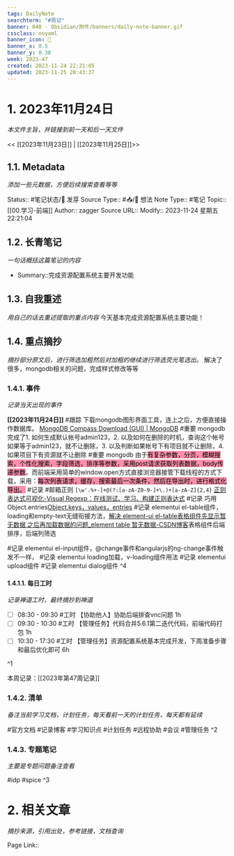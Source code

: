```yaml
---
tags: DailyNote
searchterm: "#周记"
banner: 040 - Obsidian/附件/banners/daily-note-banner.gif
cssclass: noyaml
banner_icon: 💌
banner_x: 0.5
banner_y: 0.38
week: 2023-47
created: 2023-11-24 22:21:05
updated: 2023-11-25 20:43:37
---
```


# 1. 2023年11月24日

_本文件主旨，并链接到前一天和后一天文件_

<< [[2023年11月23日]] | [[2023年11月25日]]>>

## 1.1. Metadata

_添加一些元数据，方便后续搜索查看等等_

Status:: #笔记状态/🌱 发芽
Source Type:: #📥/💭 想法 
Note Type:: #笔记
Topic:: [[00.学习-前端]]
Author:: zagger
Source URL::
Modify:: 2023-11-24 星期五 22:21:04

## 1.2. 长青笔记

_一句话概括这篇笔记的内容_

- Summary::完成资源配置系统主要开发功能

## 1.3. 自我重述

_用自己的话去重述提取的重点内容_
今天基本完成资源配置系统主要功能！
## 1.4. 重点摘抄

_摘抄部分原文后，进行筛选加粗然后对加粗的继续进行筛选荧光笔选出。_
解决了很多，mongodb相关的问题，完成样式修改等等
### 1.4.1. 事件

_记录当天出现的事件_

**[[2023年11月24日]]** 
#跟踪 下载mongodb图形界面工具，连上之后，方便直接操作数据库。 [MongoDB Compass Download (GUI) | MongoDB](https://www.mongodb.com/try/download/compass )
#重要 mongodb 完成了1. 如何生成默认帐号admin123，2. 以及如何在删除的时机，查询这个帐号如果等于admin123，就不让删除，3. 以及判断如果帐号下有项目就不让删除，4. 如果项目下有资源就不让删除
#重要 mongodb 由于<mark style="background: #FF5582A6;">有复杂参数，分页，模糊搜索，个性化搜索，字段筛选，排序等参数，采用post请求获取列表数据，body传递参数</mark>。而前端采用简单的window.open方式直接浏览器接管下载线程的方式下载，采用：<mark style="background: #FF5582A6;"><span style="background:rgba(140, 140, 140, 0.12)">每次列表请求，缓存，搜索最后一次条件，然后在导出时，进行格式化导出</span>。</mark>
#记录 #邮箱正则 `[\w'.%+-]+@(?:[a-zA-Z0-9-]+\.)+[a-zA-Z]{2,4} ` [正则表达式可视化-Visual Regexp：在线测试、学习、构建正则表达式](https://wangwl.net/static/projects/visualRegex#prefix=Y&source=Yemail )
#记录 巧用Object.entries[Object.keys，values，entries](https://zh.javascript.info/keys-values-entries )
#记录  elementui el-table组件，loading和empty-text无缝衔接方法，[解决 element-ui el-table表格组件先显示暂无数据 之后再加载数据的问题\_element table 暂无数据-CSDN博客](https://blog.csdn.net/weixin_42220130/article/details/134116254 )表格组件后端排序，后端列筛选

#记录  elementui el-input组件，@change事件和angularjs的ng-change事件触发不一样，
#记录  elementui loading加载，v-loading组件用法
#记录  elementui upload组件
#记录  elementui dialog组件
^4

#### 1.4.1.1. 每日工时

_记录禅道工时，最终摘抄到禅道_

- [ ] 08:30 - 09:30 #工时  【协助他人】协助后端排查vnc问题 1h
- [ ] 09:30 - 10:30 #工时 【管理任务】代码合并5.6.1第二迭代代码，前端代码打包 1h
- [ ] 10:30 - 17:30 #工时  【管理任务】资源配置系统基本完成开发，下周准备步骤和最后优化即可 6h

^1

本周记录：[[2023年第47周记录]]

### 1.4.2. 清单

_备注当前学习文档，计划任务，每天看前一天的计划任务，每天都有延续_

#官方文档 
#记录博客
#学习知识点
#计划任务
#远程协助
#会议 
#管理任务
^2

### 1.4.3. 专题笔记

_主要是专题问题备注查看_

#idp
#spice
^3

# 2. 相关文章

_摘抄来源，引用出处，参考链接，文档查询_

Page Link::

